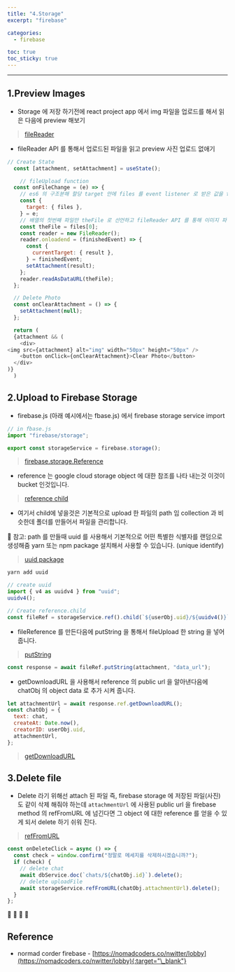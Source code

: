 ```yaml
---
title: "4.Storage"
excerpt: "firebase"

categories:
  - firebase

toc: true
toc_sticky: true
---
```


---

## 1.Preview Images

- Storage 에 저장 하기전에 react project app 에서 img 파일을 업로드를 해서 읽은 다음에 preview 해보기

> [fileReader](https://developer.mozilla.org/en-US/docs/Web/API/FileReader)

- fileReader API 를 통해서 업로드된 파일을 읽고 preview 사진 업로드 없애기

```js
// Create State
  const [attachment, setAttachment] = useState();

    // fileUpload function
  const onFileChange = (e) => {
    // es6 의 구조분해 할당 target 안에 files 를 event listener 로 받은 값을 files 에 저장
    const {
      target: { files },
    } = e;
    // 배열의 첫번째 파일만 theFile 로 선언하고 fileReader API 를 통해 이미지 파일 읽기
    const theFile = files[0];
    const reader = new FileReader();
    reader.onloadend = (finishedEvent) => {
      const {
        currentTarget: { result },
      } = finishedEvent;
      setAttachment(result);
    };
    reader.readAsDataURL(theFile);
  };

  // Delete Photo
  const onClearAttachment = () => {
    setAttachment(null);
  };

  return (
  {attachment && (
    <div>
<img src={attachment} alt="img" width="50px" height="50px" />
    <button onClick={onClearAttachment}>Clear Photo</button>
  </div>
)}
  )
```

## 2.Upload to Firebase Storage

- firebase.js (아래 예시에서는 fbase.js) 에서 firebase storage service import

```js
// in fbase.js
import "firebase/storage";

export const storageService = firebase.storage();
```

> [firebase.storage.Reference](https://firebase.google.com/docs/reference/js/firebase.storage.Reference)

- reference 는 google cloud storage object 에 대한 참조를 나타 내는것 이것이 bucket 인것입니다.

> [reference child](https://firebase.google.com/docs/reference/js/firebase.storage.Reference#child)

- 여기서 child에 넣을것은 기본적으로 upload 한 파일의 path 임 collection 과 비슷한데 폴더를 만들어서 파일을 관리합니다.

📌 참고: path 를 만들때 uuid 를 사용해서 기본적으로 어떤 특별한 식별자를 랜덤으로 생성해줌 yarn 또는 npm package 설치해서 사용할 수 있습니다. (unique identify)

> [uuid package](https://yarnpkg.com/package/uuid)

```bash
yarn add uuid
```

```js
// create uuid
import { v4 as uuidv4 } from "uuid";
uuidv4();

// Create reference.child
const fileRef = storageService.ref().child(`${userObj.uid}/${uuidv4()}`);
```

- fileReference 를 만든다음에 putString 을 통해서 fileUpload 한 string 을 넣어 줍니다.

> [putString](https://firebase.google.com/docs/reference/js/firebase.storage.Reference#putstring)

```js
const response = await fileRef.putString(attachment, "data_url");
```

- getDownloadURL 을 사용해서 reference 의 public url 을 알아낸다음에 chatObj 의 object data 로 추가 시켜 줍니다.

```js
let attachmentUrl = await response.ref.getDownloadURL();
const chatObj = {
  text: chat,
  createAt: Date.now(),
  creatorID: userObj.uid,
  attachmentUrl,
};
```

> [getDownloadURL](https://firebase.google.com/docs/reference/js/firebase.storage.Reference#getdownloadurl)

## 3.Delete file

- Delete 라기 위해선 attach 된 파일 즉, firebase storage 에 저장된 파일(사진) 도 같이 삭제 해줘야 하는데 `attachmentUrl` 에 사용된 public url 을 firebase method 의 refFromURL 에 넘긴다면 그 object 에 대한 reference 를 얻을 수 있게 되서 delete 하기 쉬워 진다.

> [refFromURL](https://firebase.google.com/docs/reference/js/firebase.storage.Storage#reffromurl)

```js
const onDeleteClick = async () => {
  const check = window.confirm("정말로 메세지를 삭제하시겠습니까?");
  if (check) {
    // delete chat
    await dbService.doc(`chats/${chatObj.id}`).delete();
    // delete uploadFile
    await storageService.refFromURL(chatObj.attachmentUrl).delete();
  }
};
```

🔶 🔷 📌 🔑

## Reference

- normad corder firebase - [https://nomadcoders.co/nwitter/lobby](https://nomadcoders.co/nwitter/lobby){:target="\_blank"}
